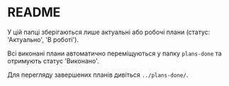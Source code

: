 # README

У цій папці зберігаються лише актуальні або робочі плани (статус: 'Актуально', 'В роботі').

Всі виконані плани автоматично переміщуються у папку `plans-done` та отримують статус 'Виконано'.

Для перегляду завершених планів дивіться `../plans-done/`. 